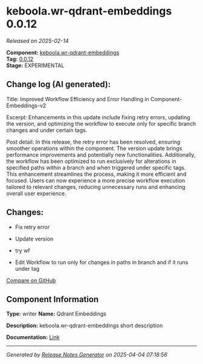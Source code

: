 #  keboola.wr-qdrant-embeddings 0.0.12

_Released on 2025-02-14_

**Component:** [keboola.wr-qdrant-embeddings](https://github.com/keboola/component-embeddings-v2)  
**Tag:** [0.0.12](https://github.com/keboola/component-embeddings-v2/releases/tag/0.0.12)  
**Stage:** EXPERIMENTAL


## Change log (AI generated):
Title:
Improved Workflow Efficiency and Error Handling in Component-Embeddings-v2

Excerpt:
Enhancements in this update include fixing retry errors, updating the version, and optimizing the workflow to execute only for specific branch changes and under certain tags.

Post detail:
In this release, the retry error has been resolved, ensuring smoother operations within the component. The version update brings performance improvements and potentially new functionalities. Additionally, the workflow has been optimized to run exclusively for alterations in specified paths within a branch and when triggered under specific tags. This enhancement streamlines the process, making it more efficient and focused. Users can now experience a more precise workflow execution tailored to relevant changes, reducing unnecessary runs and enhancing overall user experience.



## Changes:



- Fix retry error 




- Update version 




- try wf 




- Edit Workflow to run only for changes in paths in branch and if it runs under tag 



[Compare on GitHub](https://github.com/keboola/component-embeddings-v2/compare/0.0.11...0.0.12)



## Component Information
**Type:** writer
**Name:** Qdrant Embeddings

**Description:** keboola.wr-qdrant-embeddings short description


**Documentation:** [Link](https://github.com/keboola/component-embeddings-v2/blob/master/README.md)



---
_Generated by [Release Notes Generator](https://github.com/keboola/release-notes-generator)
on 2025-04-04 07:18:56_